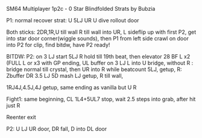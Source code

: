 SM64 Multiplayer 1p2c - 0 Star Blindfolded Strats by Bubzia

P1: normal recover strat: U 5LJ UR U dive rollout door

Both sticks: 2DR,1R,U till wall R till wall into UR, L sideflip up with
first P2, get into star door corner(wiggle sounds), then P1 from left
side crawl on door into P2 for clip, find bitdw, have P2 ready\!

BITDW: P2: on 3 LJ start 5LJ R hold till 19th beat, then elevator 28 BF
L x2 (FULL L or x3 with GP ending, UL buffer on 3 LJ L into U bridge,
without R : bridge normal till crystal, then UR into R while beatcount
5LJ, getup, R: Zbuffer DR 3.5 LJ 5D mash LJ getup, R till wall,

1RJ4J,4.5J,4J getup, same ending as vanilla but U R

Fight1: same beginning, CL 1L4+5UL7 stop, wait 2.5 steps into grab,
after hit just R

Reenter exit

P2: U LJ UR door, DR fall, D into DL door
